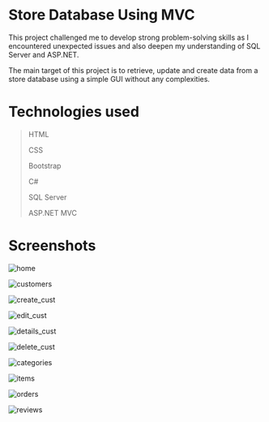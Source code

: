 # Store Database Using MVC

This project challenged me to develop strong problem-solving skills as I encountered unexpected issues and also deepen my understanding of SQL Server and ASP.NET.

The main target of this project is to retrieve, update and create data from a store database using a simple GUI without any complexities.

# Technologies used
> HTML
> 
> CSS
> 
> Bootstrap
>
> C#
> 
> SQL Server
> 
> ASP.NET MVC

# Screenshots


![home](https://github.com/user-attachments/assets/4c7458cd-6e26-40b6-8771-05b1ba0d1a57)

![customers](https://github.com/user-attachments/assets/f95b1bcc-4530-434e-9010-07a55f55dddd)

![create_cust](https://github.com/user-attachments/assets/4be82276-9b95-4602-ac36-26c8ff44ec37)

![edit_cust](https://github.com/user-attachments/assets/38c53f2e-409b-4033-98b8-9e6cca55c42b)

![details_cust](https://github.com/user-attachments/assets/da4bb1bf-f9e1-4955-ba71-305caac7241b)

![delete_cust](https://github.com/user-attachments/assets/e0c99960-a4c0-4cfc-ad2b-5c183a877191)

![categories](https://github.com/user-attachments/assets/0e949fef-2f84-4e9d-8545-bdc06862bb4a)

![items](https://github.com/user-attachments/assets/a2a133c9-1c83-4591-b26d-48af2577c019)

![orders](https://github.com/user-attachments/assets/4732568a-08ac-461a-a6a0-0231d1ba92d2)

![reviews](https://github.com/user-attachments/assets/603bd5dd-d286-4dfd-b40c-81d3230ce0f4)




